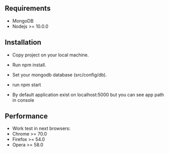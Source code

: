 ## Requirements
- MongoDB
- Nodejs >= 10.0.0

## Installation

- Copy project on your local machine.
- Run npm install.
- Set your mongodb database (src/config/db).
- run npm start

- By default application exist on localhost:5000 but you can see app path in console 

## Performance

- Work test in next browsers:
- Chrome >= 70.0
- Firefox >= 54.0
- Opera >= 58.0
